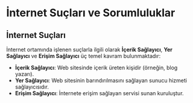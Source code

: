 # İnternet Suçları ve Sorumluluklar

## İnternet Suçları
İnternet ortamında işlenen suçlarla ilgili olarak **İçerik Sağlayıcı**, **Yer Sağlayıcı** ve **Erişim Sağlayıcı** üç temel kavram bulunmaktadır:

- **İçerik Sağlayıcı**: Web sitesinde içerik üreten kişidir (örneğin, blog yazarı).
- **Yer Sağlayıcı**: Web sitesinin barındırılmasını sağlayan sunucu hizmeti sağlayıcısıdır.
- **Erişim Sağlayıcı**: İnternete erişim sağlayan servisi sunan kuruluştur.
